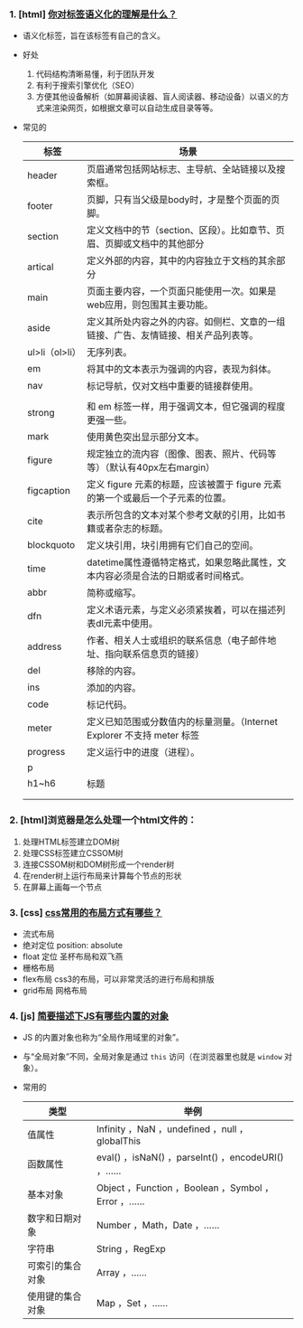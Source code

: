 ### 1. [html] [你对标签语义化的理解是什么？](https://github.com/haizlin/fe-interview/issues/31)

* 语义化标签，旨在该标签有自己的含义。

* 好处

  1. 代码结构清晰易懂，利于团队开发
  2. 有利于搜索引擎优化（SEO）
  3. 方便其他设备解析（如屏幕阅读器、盲人阅读器、移动设备）以语义的方式来渲染网页，如根据文章可以自动生成目录等等。

* 常见的

  | 标签           | 场景                                                         |
  | -------------- | ------------------------------------------------------------ |
  | header         | 页眉通常包括网站标志、主导航、全站链接以及搜索框。           |
  | footer         | 页脚，只有当父级是body时，才是整个页面的页脚。               |
  | section        | 定义文档中的节（section、区段）。比如章节、页眉、页脚或文档中的其他部分 |
  | artical        | 定义外部的内容，其中的内容独立于文档的其余部分               |
  | main           | 页面主要内容，一个页面只能使用一次。如果是web应用，则包围其主要功能。 |
  | aside          | 定义其所处内容之外的内容。如侧栏、文章的一组链接、广告、友情链接、相关产品列表等。 |
  | ul>li（ol>li） | 无序列表。                                                   |
  | em             | 将其中的文本表示为强调的内容，表现为斜体。                   |
  | nav            | 标记导航，仅对文档中重要的链接群使用。                       |
  |                |                                                              |
  | strong         | 和 em 标签一样，用于强调文本，但它强调的程度更强一些。       |
  | mark           | 使用黄色突出显示部分文本。                                   |
  | figure         | 规定独立的流内容（图像、图表、照片、代码等等）（默认有40px左右margin） |
  | figcaption     | 定义 figure 元素的标题，应该被置于 figure 元素的第一个或最后一个子元素的位置。 |
  | cite           | 表示所包含的文本对某个参考文献的引用，比如书籍或者杂志的标题。 |
  | blockquoto     | 定义块引用，块引用拥有它们自己的空间。                       |
  | time           | datetime属性遵循特定格式，如果忽略此属性，文本内容必须是合法的日期或者时间格式。 |
  | abbr           | 简称或缩写。                                                 |
  | dfn            | 定义术语元素，与定义必须紧挨着，可以在描述列表dl元素中使用。 |
  | address        | 作者、相关人士或组织的联系信息（电子邮件地址、指向联系信息页的链接） |
  | del            | 移除的内容。                                                 |
  | ins            | 添加的内容。                                                 |
  | code           | 标记代码。                                                   |
  | meter          | 定义已知范围或分数值内的标量测量。（Internet Explorer 不支持 meter 标签 |
  | progress       | 定义运行中的进度（进程）。                                   |
  | p              |                                                              |
  | h1~h6          | 标题                                                         |
  |                |                                                              |
  |                |                                                              |




### 2. [html]浏览器是怎么处理一个html文件的：

1. 处理HTML标签建立DOM树
2. 处理CSS标签建立CSSOM树
3. 连接CSSOM树和DOM树形成一个render树
4. 在render树上运行布局来计算每个节点的形状
5. 在屏幕上画每一个节点

### 3. [css] [css常用的布局方式有哪些？](https://github.com/haizlin/fe-interview/issues/32)

* 流式布局
* 绝对定位    position: absolute
* float 定位  圣杯布局和双飞燕
* 栅格布局 
* flex布局 css3的布局，可以非常灵活的进行布局和排版
* grid布局 网格布局





### 4. [js] [简要描述下JS有哪些内置的对象](https://github.com/haizlin/fe-interview/issues/33)

* JS 的内置对象也称为“全局作用域里的对象”。

* 与“全局对象”不同，全局对象是通过 `this` 访问（在浏览器里也就是 `window` 对象）。

* 常用的

  | 类型             | 举例                                              |
  | ---------------- | ------------------------------------------------- |
  | 值属性           | Infinity ，NaN ，undefined ，null ，globalThis    |
  | 函数属性         | eval() ，isNaN() ，parseInt() ，encodeURI() ，……  |
  | 基本对象         | Object ，Function ，Boolean ，Symbol ，Error ，…… |
  | 数字和日期对象   | Number ，Math，Date ，……                          |
  | 字符串           | String ，RegExp                                   |
  | 可索引的集合对象 | Array ，……                                        |
  | 使用键的集合对象 | Map ，Set ，……                                    |

  





